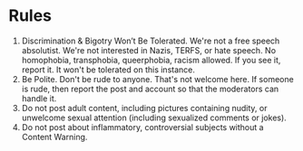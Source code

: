 # Rules

1. Discrimination & Bigotry Won’t Be Tolerated. We're not a free speech absolutist. We're not interested in Nazis, TERFS, or hate speech. No homophobia, transphobia, queerphobia, racism allowed. If you see it, report it. It won't be tolerated on this instance.
2. Be Polite. Don't be rude to anyone. That's not welcome here. If someone is rude, then report the post and account so that the moderators can handle it.
3. Do not post adult content, including pictures containing nudity, or unwelcome sexual attention (including sexualized comments or jokes).
4. Do not post about inflammatory, controversial subjects without a Content Warning.
<!--5. Accounts solely for app promotions are not allowed. You can make an account documenting your progress, but an account for your app only is not allowed.-->